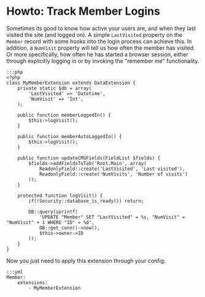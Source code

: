 # Howto: Track Member Logins

Sometimes its good to know how active your users are,
and when they last visited the site (and logged on).
A simple `LastVisited` property on the `Member` record
with some hooks into the login process can achieve this.
In addition, a `NumVisit` property will tell us how
often the member has visited. Or more specifically,
how often he has started a browser session, either through
explicitly logging in or by invoking the "remember me" functionality.

	:::php
	<?php
	class MyMemberExtension extends DataExtension {
		private static $db = array(
			'LastVisited' => 'Datetime',
			'NumVisit' => 'Int',
		);

		public function memberLoggedIn() {
			$this->logVisit();
		}

		public function memberAutoLoggedIn() {
			$this->logVisit();
		}

		public function updateCMSFields(FieldList $fields) {
			$fields->addFieldsToTab('Root.Main', array(
				ReadonlyField::create('LastVisited', 'Last visited'),
				ReadonlyField::create('NumVisits', 'Number of visits')
			));
		}

		protected function logVisit() {
			if(!Security::database_is_ready()) return;
			
			DB::query(sprintf(
				'UPDATE "Member" SET "LastVisited" = %s, "NumVisit" = "NumVisit" + 1 WHERE "ID" = %d',
				DB::get_conn()->now(),
				$this->owner->ID
			));
		}
	}

Now you just need to apply this extension through your config:

	:::yml
	Member:
		extensions:
			- MyMemberExtension

